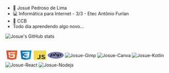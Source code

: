 - 👋 Josué Pedroso de Lima
- 💻 Informática para Internet - 3/3 - Etec Antônio Furlan
- 🛐 CCB
- Todo dia aprendendo algo novo...

![Josue's GitHub stats](https://github-readme-stats.vercel.app/api?username=dev1jsplima&theme=radical&show_icons=true)


<div style="display: inline_block"><br> 

<img align="center" alt="Josue-HTML" height="30" width="40" src="https://raw.githubusercontent.com/devicons/devicon/master/icons/html5/html5-original.svg">
<img align="center" alt="Josue-CSS" height="30" width="40" src="https://raw.githubusercontent.com/devicons/devicon/master/icons/css3/css3-original.svg">
<img align="center" alt="Josue-JavaScript" height="30" width="40" src="https://raw.githubusercontent.com/devicons/devicon/master/icons/javascript/javascript-original.svg">
<img align="center" alt="Josue-PHP" height ="40" width ="50" src="https://raw.githubusercontent.com/devicons/devicon/master/icons/php/php-original.svg">
<img align="center" alt="Josue-Gimp" height="30" width="40" src="https://cdn.jsdelivr.net/gh/devicons/devicon/icons/gimp/gimp-original.svg" />
<img align="center" alt="Josue-Canva" height="30" width="40" src="https://cdn.jsdelivr.net/gh/devicons/devicon/icons/canva/canva-original.svg" />
<img align="center" alt="Josue-Kotlin" height="30" width ="40" src="https://cdn.jsdelivr.net/gh/devicons/devicon/icons/kotlin/kotlin-original.svg"/>
<img align="center" alt="Josue-React" height="30" width ="40" src="https://cdn.jsdelivr.net/gh/devicons/devicon/icons/react/react-original.svg"/>
<img align="center" alt="Josue-Nodejs" height="30" width ="40" src="https://cdn.jsdelivr.net/gh/devicons/devicon/icons/node/node-original.svg"/>
<!---ode
dev1jsplima/dev1jsplima is a ✨ special ✨ repository because its `README.md` (this file) appears on your GitHub profile.
You can click the Preview link to take a look at your changes.
--->
